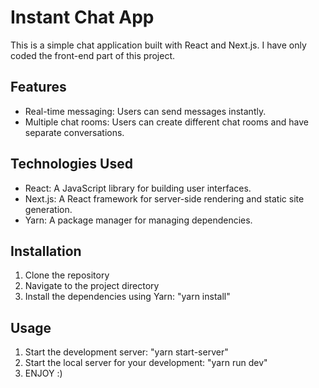 # Instant Chat App

This is a simple chat application built with React and Next.js.
I have only coded the front-end part of this project.

## Features

- Real-time messaging: Users can send messages instantly.
- Multiple chat rooms: Users can create different chat rooms and have separate conversations.

## Technologies Used

- React: A JavaScript library for building user interfaces.
- Next.js: A React framework for server-side rendering and static site generation.
- Yarn: A package manager for managing dependencies.

## Installation

1. Clone the repository
2. Navigate to the project directory
3. Install the dependencies using Yarn: "yarn install"

## Usage

1. Start the development server: "yarn start-server"
2. Start the local server for your development: "yarn run dev"
3. ENJOY :)